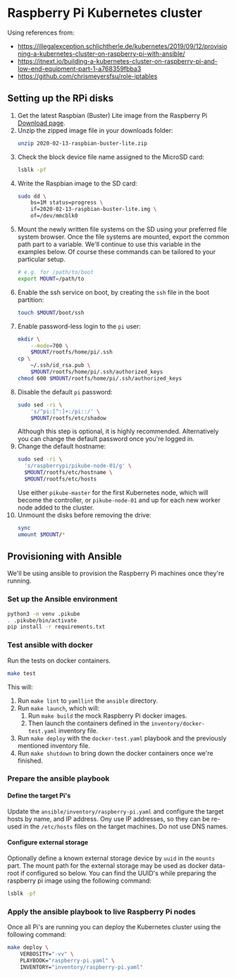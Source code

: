 # Raspberry Pi Kubernetes cluster

Using references from:
* https://illegalexception.schlichtherle.de/kubernetes/2019/09/12/provisioning-a-kubernetes-cluster-on-raspberry-pi-with-ansible/
* https://itnext.io/building-a-kubernetes-cluster-on-raspberry-pi-and-low-end-equipment-part-1-a768359fbba3
* https://github.com/chrismeyersfsu/role-iptables

## Setting up the RPi disks

1. Get the latest Raspbian (Buster) Lite image from the
    Raspberry Pi
    [Download page](https://www.raspberrypi.org/downloads/raspbian/).
2. Unzip the zipped image file in your downloads folder:
    ```bash
    unzip 2020-02-13-raspbian-buster-lite.zip
    ```
3. Check the block device file name assigned to the MicroSD card:
    ```bash
    lsblk -pf
    ```
4. Write the Raspbian image to the SD card:
    ```bash
    sudo dd \
        bs=1M status=progress \
        if=2020-02-13-raspbian-buster-lite.img \
        of=/dev/mmcblk0
    ```
5. Mount the newly written file systems on the SD using your preferred file
    system browser. Once the file systems are mounted, export the common path
    part to a variable. We'll continue to use this variable in the examples
    below. Of course these commands can be tailored to your particular setup.
    ```bash
    # e.g. for /path/to/boot
    export MOUNT=/path/to
    ```
6. Enable the ssh service on boot, by creating the `ssh` file in the boot
    partition:
    ```bash
    touch $MOUNT/boot/ssh
    ```
7. Enable password-less login to the `pi` user:
    ```bash
    mkdir \
        --mode=700 \
        $MOUNT/rootfs/home/pi/.ssh
    cp \
        ~/.ssh/id_rsa.pub \
        $MOUNT/rootfs/home/pi/.ssh/authorized_keys
    chmod 600 $MOUNT/rootfs/home/pi/.ssh/authorized_keys
    ```
8. Disable the default `pi` password:
    ```bash
    sudo sed -ri \
        's/^pi:[^:]+:/pi::/' \
        $MOUNT/rootfs/etc/shadow
    ```
    Although this step is optional, it is highly recommended. Alternatively you
    can change the default password once you're logged in.
9. Change the default hostname:
    ```bash
    sudo sed -ri \
      's/raspberrypi/pikube-node-01/g' \
      $MOUNT/rootfs/etc/hostname \
      $MOUNT/rootfs/etc/hosts
    ```
    Use either `pikube-master` for the first Kubernetes node, which will become
    the controller, or `pikube-node-01` and up for each new worker node added to
    the cluster.
10. Unmount the disks before removing the drive:
    ```bash
    sync
    umount $MOUNT/*
    ```

## Provisioning with Ansible

We'll be using ansible to provision the Raspberry Pi machines once they're
running.

### Set up the Ansible environment

```bash
python3 -m venv .pikube
. .pikube/bin/activate
pip install -r requirements.txt
```

### Test ansible with docker

Run the tests on docker containers.

```bash
make test
```

This will:
1. Run `make lint` to `yamllint` the `ansible` directory.
2. Run `make launch`, which will:
    1. Run `make build` the mock Raspberry Pi docker images.
    2. Then launch the containers defined in the `inventory/docker-test.yaml`
        inventory file.
3. Run `make deploy` with the `docker-test.yaml` playbook and the previously
    mentioned inventory file.
4. Run `make shutdown` to bring down the docker containers once we're finished.

### Prepare the ansible playbook

#### Define the target Pi's

Update the `ansible/inventory/raspberry-pi.yaml` and configure the target
hosts by name, and IP address. Ony use IP addresses, so they can be re-used
in the `/etc/hosts` files on the target machines. Do not use DNS names.

#### Configure external storage

Optionally define a known external storage device by `uuid` in the `mounts`
part. The mount path for the external storage may be used as docker data-root if
configured so below. You can find the UUID's while preparing the raspberry pi
image using the following command:

```bash
lsblk -pf
```

### Apply the ansible playbook to live Raspberry Pi nodes

Once all Pi's are running you can deploy the Kubernetes cluster using the
following command:

```bash
make deploy \
    VERBOSITY="-vv" \
    PLAYBOOK="raspberry-pi.yaml" \
    INVENTORY="inventory/raspberry-pi.yaml"
```
